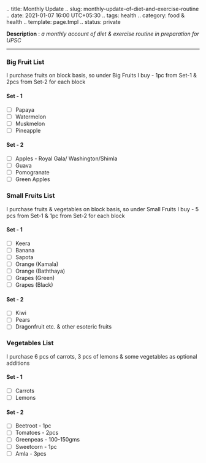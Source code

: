 .. title: Monthly Update
.. slug: monthly-update-of-diet-and-exercise-routine
.. date: 2021-01-07 16:00 UTC+05:30
.. tags: health
.. category: food & health
.. template: page.tmpl
.. status: private

**Description** : *a monthly account of diet & exercise routine in preparation for UPSC*

***
<!-- TEASER_END -->

### Big Fruit List
I purchase fruits on block basis, so under Big Fruits I buy - 1pc from Set-1 & 2pcs from Set-2 for each block
#### Set - 1
- [ ] Papaya
- [ ] Watermelon
- [ ] Muskmelon
- [ ] Pineapple

#### Set - 2 
- [ ] Apples - Royal Gala/ Washington/Shimla
- [ ] Guava
- [ ] Pomogranate
- [ ] Green Apples

### Small Fruits List
I purchase fruits & vegetables on block basis, so under Small Fruits I buy - 5 pcs from Set-1 & 1pc from Set-2 for each block
#### Set - 1
- [ ] Keera
- [ ] Banana
- [ ] Sapota
- [ ] Orange (Kamala)
- [ ] Orange (Baththaya)
- [ ] Grapes (Green)
- [ ] Grapes (Black)

#### Set - 2
- [ ] Kiwi
- [ ] Pears
- [ ] Dragonfruit etc. & other esoteric fruits

### Vegetables List
I purchase 6 pcs of carrots, 3 pcs of lemons & some vegetables as optional additions

#### Set - 1
- [ ] Carrots
- [ ] Lemons

#### Set - 2
- [ ] Beetroot - 1pc
- [ ] Tomatoes - 2pcs
- [ ] Greenpeas - 100-150gms
- [ ] Sweetcorn - 1pc
- [ ] Amla - 3pcs